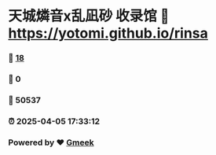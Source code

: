 # 天城燐音x乱凪砂 收录馆 :link: https://yotomi.github.io/rinsa 
### :page_facing_up: [18](https://yotomi.github.io/rinsa/tag.html) 
### :speech_balloon: 0 
### :hibiscus: 50537 
### :alarm_clock: 2025-04-05 17:33:12 
### Powered by :heart: [Gmeek](https://github.com/Meekdai/Gmeek)
